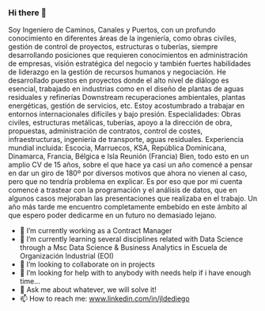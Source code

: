 ### Hi there 👋
Soy Ingeniero de Caminos, Canales y Puertos, con un profundo conocimiento en diferentes áreas de la ingeniería, como obras civiles, gestión de control de proyectos, estructuras o tuberías, siempre desarrollando posiciones que requieren conocimientos en administración de empresas, visión estratégica del negocio y también fuertes habilidades de liderazgo en la gestión de recursos humanos y negociación. He desarrollado puestos en proyectos  donde el alto nivel de diálogo es esencial, trabajado en industrias como en el diseño de plantas de aguas residuales y refinerías Downstream recuperaciones ambientales, plantas energéticas, gestión de servicios, etc. 
Estoy acostumbrado a trabajar en entornos internacionales difíciles y bajo presión. Especialidades: Obras civiles, estructuras metálicas, tuberías, apoyo a la dirección de obra, propuestas, administración de contratos, control de costes, infraestructuras, ingeniería de transporte, aguas residuales. Experiencia mundial incluida: Escocia, Marruecos, KSA, República Dominicana, Dinamarca, Francia, Bélgica e Isla Reunión (Francia)
Bien, todo esto en un amplio CV de 15 años, sobre el que hace ya casi un año comencé a pensar en dar un giro de 180º por diversos motivos que ahora no vienen al caso, pero que no tendría problema en explicar.
Es por eso que por mi cuenta comencé a trastear con la programación y el análisis de datos, que en algunos casos mejoraban las presentaciones que realizaba en el trabajo.
Un año más tarde me encuentro completamente embebido en este ámbito al que espero poder dedicarme en un futuro no demasiado lejano.

- 🔭 I’m currently working as a Contract Manager
- 🌱 I’m currently learning several disciplines related with Data Science through a Msc Data Science & Business Analytics in Escuela de Organización Industrial (EOI)
- 👯 I’m looking to collaborate on in projects
- 🤔 I’m looking for help with to anybody with needs help if i have enough time...
- 💬 Ask me about whatever, we will solve it!
- 📫 How to reach me: www.linkedin.com/in/jldediego

